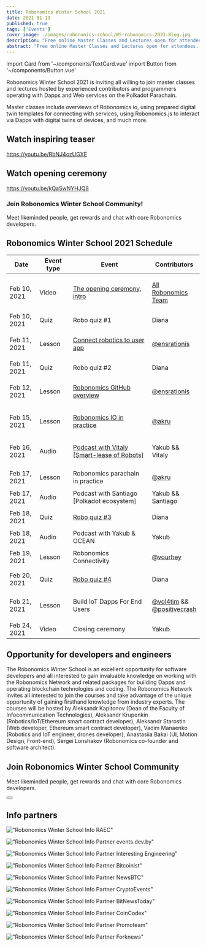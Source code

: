```yaml
---
title: Robonomics Winter School 2021
date: 2021-01-13
published: true
tags: ['Events']
cover_image: ./images/robonomics-school/WS-robonomics-2021-Blog.jpg
description: "Free online Master Classes and Lectures open for attendees. Try to build Dapps and Web Services for IoT on Polkadot Parachain in time of Robonomics Winter School 2021 (from 10 to 24 February)"
abstract: "Free online Master Classes and Lectures open for attendees. Try to build Dapps and Web Services for IoT on Polkadot Parachain in time of Robonomics Winter School from 10th to 24th February 2021"
---
```

import Card from '~/components/TextCard.vue'
import Button from '~/components/Button.vue'

Robonomics Winter School 2021 is inviting all willing to join master classes and lectures hosted by experienced contributors and programmers operating with Dapps and Web services on the Polkadot Parachain.

Master classes include overviews of Robonomics io, using prepared digital twin templates for connecting with services, using Robonomics.js to interact via Dapps with digital twins of devices, and much more.

## Watch inspiring teaser

<section class="animate-inside" v-in-viewport.once>

https://youtu.be/RbNJ4ozUGXE

</section>

## Watch opening ceremony

<section class="animate-inside" v-in-viewport.once>

https://youtu.be/kQaSwNYHJQ8

</section>

<section class="animate-inside" v-in-viewport.once>
<Card :icon="'/icons/icon-forum.png'" :link="'https://discord.gg/5UWNGNaAUf'">

### Join Robonomics Winter School Community!
Meet likeminded people, get rewards and chat with core Robonomics developers. 

</Card>
</section>

## Robonomics Winter School 2021 Schedule

<table class="mobile fullwidth">
<thead>
<tr>
<th style="width:110px">Date</th>
<th style="width:110px">Event type</th>
<th style="min-width:190px">Event</th>
<th>Contributors</th>
</tr>
</thead>
<tbody>

<tr>
<td data-th="THE OPENING CEREMONY">Feb 10, 2021</td>
<td>Video</td>
<td data-th="Watch the video:">

[The opening ceremony, intro](https://wiki.robonomics.network/docs/wschool2021-intro)

</td>
<td data-th="Contributors:">

[All Robonomics Team](https://github.com/airalab)

</td>
</tr>

<tr>
<td data-th="ROBO QUIZ #1">Feb 10, 2021</td>
<td>Quiz</td>
<td>Robo quiz #1</td>
<td data-th="Contributors:">Diana</td>
</tr>

<tr>
<td data-th="CONNECT ROBOTICS TO USER APP">Feb 11, 2021</td>
<td>Lesson</td>
<td data-th="Go throw the lesson:">

[Connect robotics to user app](https://wiki.robonomics.network/docs/wschool2021-connect-robotics-to-user-app/)

</td>
<td data-th="Contributor:">

[@ensrationis](https://github.com/ensrationis)

</td>
</tr>

<tr>
<td data-th="ROBO QUIZ #2">Feb 11, 2021</td>
<td>Quiz</td>
<td>Robo quiz #2</td>
<td data-th="Contributors:">Diana</td>
</tr>

<tr>
<td data-th="ROBONOMICS GITHUB OVERVIEW">Feb 12, 2021</td>
<td>Lesson</td>
<td data-th="Go throw the lesson:">

[Robonomics GitHub overview](https://wiki.robonomics.network/docs/wschool2021-robonomics-github-overview)

</td>
<td data-th="Contributor:">

[@ensrationis](https://github.com/ensrationis)

</td>
</tr>

<tr>
<td data-th="ROBONOMICS IO IN PRACTICE">Feb 15, 2021</td>
<td>Lesson</td>
<td data-th="Go throw the lesson:">

[Robonomics IO in practice](https://wiki.robonomics.network/docs/wschool2021-robonomics-io-in-practice)

</td>
<td data-th="Contributor:">

[@akru](https://github.com/akru)

</td>
</tr>

<tr>
<td data-th="PODCAST with Vitaly [Smart-lease of Robots]">Feb 16, 2021</td>
<td>Audio</td>
<td data-th="Audio on Youtube:">

[Podcast with Vitaly [Smart-lease of Robots]](https://url.today/66)

</td>
<td data-th="Contributor:">Yakub && Vitaly</td>
</tr>


<tr>
<td data-th="ROBONOMICS PARACHAIN IN PRACTICE">Feb 17, 2021</td>
<td>Lesson</td>
<td>Robonomics parachain in practice</td>
<td data-th="Contributor:">

[@akru](https://github.com/akru)

</td>
</tr>

<tr>
<td data-th="PODCAST Podcast with Santiago [Polkadot ecosystem]">Feb 17, 2021</td>
<td>Audio</td>
<td>Podcast with Santiago [Polkadot ecosystem]</td>
<td data-th="Contributors:">Yakub && Santiago</td>
</tr>


<tr>
<td data-th="ROBO QUIZ #3">Feb 18, 2021</td>
<td>Quiz</td>
<td data-th="Join in Discord:">

[Robo quiz #3](https://discord.gg/5UWNGNaAUf)

</td>
<td data-th="Contributors:">Diana</td>
</tr>

<tr>
<td data-th="PODCAST with Yakub & OCEAN">Feb 18, 2021</td>
<td>Audio</td>
<td>Podcast with Yakub & OCEAN</td>
<td data-th="Contributors:">Yakub</td>
</tr>


<tr>
<td data-th="ROBONOMICS CONNECTIVITY">Feb 19, 2021</td>
<td>Lesson</td>
<td>Robonomics Connectivity</td>
<td data-th="Contributor:">

[@vourhey](https://github.com/Vourhey)

</td>
</tr>

<tr>
<td data-th="ROBO QUIZ #4">Feb 20, 2021</td>
<td>Quiz</td>
<td data-th="Join in Discord:">

[Robo quiz #4](https://discord.gg/5UWNGNaAUf)

</td>
<td data-th="Contributors:">Diana</td>
</tr>


<tr>
<td data-th="BUILD IOT DAPPS FOR END USERS">Feb 21, 2021</td>
<td>Lesson</td>
<td>Build IoT Dapps For End Users</td>
<td data-th="Contributors:">

[@vol4tim](https://github.com/vol4tim) && [@positivecrash](https://github.com/positivecrash)

</td>
</tr>

<tr>
<td data-th="CLOSING CEREMONY">Feb 24, 2021</td>
<td>Video</td>
<td>Closing ceremony</td>
<td data-th="Contributors:">Yakub</td>
</tr>

</tbody>
</table>


## Opportunity for developers and engineers

The Robonomics Winter School is an excellent opportunity for software developers and all interested to gain invaluable knowledge on working with the Robonomics Network and related packages for building Dapps and operating blockchain technologies and coding. The Robonomics Network invites all interested to join the courses and take advantage of the unique opportunity of gaining firsthand knowledge from industry experts. The courses will be hosted by Aleksandr Kapitonov (Dean of the Faculty of Infocommunication Technologies), Aleksandr Krupenkin (Robotics/IoT/Ethereum smart contract developer), Aleksandr Starostin (Web developer, Ethereum smart contract developer), Vadim Manaenko (Robotics and IoT engineer, drones developer), Anastasiia Bakai (UI, Motion Design, Front-end), Sergei Lonshakov (Robonomics co-founder and software architect).

<section class="animate-inside" v-in-viewport.once>
<Card :orientation="'vertical'" :image="'/posts/robonomics-school/join.png'" :imageSize="'big'" :imageRound="false" :link="'https://discord.gg/5UWNGNaAUf'" :back="'gradient'">

## Join Robonomics Winter School Community

Meet likeminded people, get rewards and chat with core Robonomics developers. 

<Button :link="'https://discord.gg/5UWNGNaAUf'" :label="'Join'" :button="'primary large orange'"/>

</Card>
</section>

## Info partners

<section class="grid-4 animate-inside" v-in-viewport.once>

<Card :orientation="'vertical'" :link="'https://raec.ru'" :classList="'pin'">

!["Robonomics Winter School Info RAEC"](./images/robonomics-school/raec.png)

</Card>

<Card :orientation="'vertical'" :link="'https://events.dev.by/robonomics-winter-school'">

!["Robonomics Winter School Info Partner events.dev.by"](./images/robonomics-school/dev-logo-brand.png)

</Card>

<Card :orientation="'vertical'" :link="'https://interestingengineering.com/events/robonomics-winter-school-2021'">

!["Robonomics Winter School Info Partner Interesting Engineering"](./images/robonomics-school/interestingengineering.png)

</Card>

<Card :orientation="'vertical'" :link="'https://bitcoinist.com/robonomics-winter-school-2021-master-classes-and-lectures-open-for-attendees/'">

!["Robonomics Winter School Info Partner Bitcoinist"](./images/robonomics-school/bitcoinist.png)

</Card>

<Card :orientation="'vertical'" :link="'https://www.newsbtc.com/press-releases/robonomics-winter-school-2021-master-classes-and-lectures-open-for-attendees/'">

!["Robonomics Winter School Info Partner NewsBTC"](./images/robonomics-school/newsbtc.jpg)

</Card>

<Card :orientation="'vertical'" :link="'https://cryptoevents.global/'">

!["Robonomics Winter School Info Partner CryptoEvents"](./images/robonomics-school/cryptoevents-logo.png)

</Card>

<Card :orientation="'vertical'" :link="'https://bitnewstoday.com'">

!["Robonomics Winter School Info Partner BitNewsToday"](./images/robonomics-school/BNT.png)

</Card>

<Card :orientation="'vertical'" :link="'https://coincodex.com/'">

!["Robonomics Winter School Info Partner CoinCodex"](./images/robonomics-school/coincodex.png)

</Card>

<Card :orientation="'vertical'" :link="'https://www.youtube.com/channel/UCrvyFYM29oQ-EAejZgYqmWA'">

!["Robonomics Winter School Info Partner Promoteam"](./images/robonomics-school/Promoteam.png)

</Card>

<Card :orientation="'vertical'" :link="'https://forknews.io/'">

!["Robonomics Winter School Info Partner Forknews"](./images/robonomics-school/forknews_io.png)

</Card>

</section>
